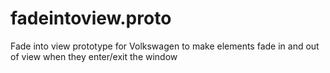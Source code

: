 # fadeintoview.proto
Fade into view prototype for Volkswagen to make elements fade in and out of view when they enter/exit the window
